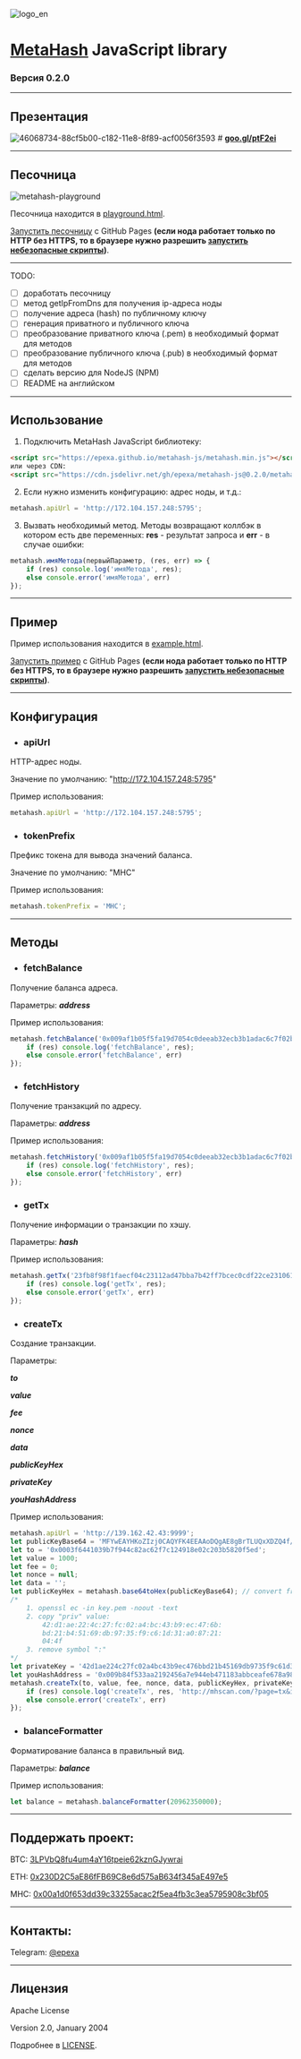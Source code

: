 ![logo_en](https://user-images.githubusercontent.com/2198826/46068471-e44d1900-c181-11e8-99cf-0234839623f5.png)

# [MetaHash](https://metahash.org/) JavaScript library
### Версия 0.2.0

------------

## Презентация
![46068734-88cf5b00-c182-11e8-8f89-acf0056f3593](https://user-images.githubusercontent.com/2198826/46261295-557e2a80-c4fa-11e8-992a-f958facdea0f.png) # **[goo.gl/ptF2ei](https://goo.gl/ptF2ei)**

------------

## Песочница
![metahash-playground](https://user-images.githubusercontent.com/2198826/46261230-3501a080-c4f9-11e8-8390-84730faead28.png)

Песочница находится в [playground.html](playground.html).

[Запустить песочницу](https://epexa.github.io/metahash-js/playground.html) с GitHub Pages **(если нода работает только по HTTP без HTTPS, то в браузере нужно разрешить [запустить небезопасные скрипты](https://user-images.githubusercontent.com/2198826/46060896-5cf5aa80-c16d-11e8-9c50-9b8813923279.png))**.

------------

TODO:
- [ ] доработать песочницу
- [ ] метод getIpFromDns для получения ip-адреса ноды
- [ ] получение адреса (hash) по публичному ключу
- [ ] генерация приватного и публичного ключа
- [ ] преобразование приватного ключа (.pem) в необходимый формат для методов
- [ ] преобразование публичного ключа (.pub) в необходимый формат для методов
- [ ] сделать версию для NodeJS (NPM)
- [ ] README на английском

------------

## Использование
1. Подключить MetaHash JavaScript библиотеку:
```html
<script src="https://epexa.github.io/metahash-js/metahash.min.js"></script>
или через CDN:
<script src="https://cdn.jsdelivr.net/gh/epexa/metahash-js@0.2.0/metahash.min.js"></script>
```
2. Если нужно изменить конфигурацию: адрес ноды, и т.д.:
```js
metahash.apiUrl = 'http://172.104.157.248:5795';
```
3. Вызвать необходимый метод. Методы возвращают коллбэк в котором есть две переменных: **res** - результат запроса и **err** - в случае ошибки:
```js
metahash.имяМетода(первыйПараметр, (res, err) => {
	if (res) console.log('имяМетода', res);
	else console.error('имяМетода', err)
});
```

------------

## Пример
Пример использования находится в [example.html](example.html).

[Запустить пример](https://epexa.github.io/metahash-js/example.html) с GitHub Pages **(если нода работает только по HTTP без HTTPS, то в браузере нужно разрешить [запустить небезопасные скрипты](https://user-images.githubusercontent.com/2198826/46060896-5cf5aa80-c16d-11e8-9c50-9b8813923279.png))**.

------------

## Конфигурация

- ### apiUrl
HTTP-адрес ноды.

Значение по умолчанию: "http://172.104.157.248:5795"

Пример использования:
```js
metahash.apiUrl = 'http://172.104.157.248:5795';
```

- ### tokenPrefix
Префикс токена для вывода значений баланса.

Значение по умолчанию: "MHC"

Пример использования:
```js
metahash.tokenPrefix = 'MHC';
```

------------

## Методы

- ### fetchBalance
Получение баланса адреса.

Параметры:
***address***

Пример использования:
```js
metahash.fetchBalance('0x009af1b05f5fa19d7054c0deeab32ecb3b1adac6c7f02b2c0b', (res, err) => {
	if (res) console.log('fetchBalance', res);
	else console.error('fetchBalance', err)
});
```

- ### fetchHistory
Получение транзакций по адресу.

Параметры:
***address***

Пример использования:
```js
metahash.fetchHistory('0x009af1b05f5fa19d7054c0deeab32ecb3b1adac6c7f02b2c0b', (res, err) => {
	if (res) console.log('fetchHistory', res);
	else console.error('fetchHistory', err)
});
```

- ### getTx
Получение информации о транзакции по хэшу.

Параметры:
***hash***

Пример использования:
```js
metahash.getTx('23fb8f98f1faecf04c23112ad47bba7b42ff7bcec0cdf22ce231061d02e9ad2c', (res, err) => {
	if (res) console.log('getTx', res);
	else console.error('getTx', err)
});
```

- ### createTx
Создание транзакции.

Параметры:

***to***

***value***

***fee***

***nonce***

***data***

***publicKeyHex***

***privateKey***

***youHashAddress***

Пример использования:
```js
metahash.apiUrl = 'http://139.162.42.43:9999';
let publicKeyBase64 = 'MFYwEAYHKoZIzj0CAQYFK4EEAAoDQgAE8gBrTLUQxXDZQ4f/OpiFWe4dhNbEo11PtFkq/0NgXt+AxGwmiWUhojtI56Hj2H3QpxGZCqrjxldDC4IHzpyVfw=='; // from key.pub
let to = '0x0003f6441039b7f944c82ac62f7c124918e02c203b5820f5ed';
let value = 1000;
let fee = 0;
let nonce = null;
let data = '';
let publicKeyHex = metahash.base64toHex(publicKeyBase64); // convert from base64 to hex
/*
	1. openssl ec -in key.pem -noout -text
	2. copy "priv" value:
		42:d1:ae:22:4c:27:fc:02:a4:bc:43:b9:ec:47:6b:
		bd:21:b4:51:69:db:97:35:f9:c6:1d:31:a0:87:21:
		04:4f
	3. remove symbol ":"
*/
let privateKey = '42d1ae224c27fc02a4bc43b9ec476bbd21b45169db9735f9c61d31a08721044f';
let youHashAddress = '0x009b84f533aa2192456a7e944eb471183abbceafe678a98984';
metahash.createTx(to, value, fee, nonce, data, publicKeyHex, privateKey, youHashAddress, (res, err) => {
	if (res) console.log('createTx', res, 'http://mhscan.com/?page=tx&id=' + res.params);
	else console.error('createTx', err)
});
```

- ### balanceFormatter
Форматирование баланса в правильный вид.

Параметры:
***balance***

Пример использования:
```js
let balance = metahash.balanceFormatter(20962350000);
```

------------

## Поддержать проект:

BTC: [3LPVbQ8fu4um4aY16tpeie62kznGJywrai](bitcoin:3LPVbQ8fu4um4aY16tpeie62kznGJywrai)

ETH: [0x230D2C5aE86fFB69C8e6d575aB634f345aE497e5](ethereum:0x230D2C5aE86fFB69C8e6d575aB634f345aE497e5)

MHC: [0x00a1d0f653dd39c33255acac2f5ea4fb3c3ea5795908c3bf05](mhc:0x00a1d0f653dd39c33255acac2f5ea4fb3c3ea5795908c3bf05)

------------

## Контакты:

Telegram: [@epexa](https://t.me/epexa)

------------

## Лицензия
Apache License

Version 2.0, January 2004

Подробнее в [LICENSE](LICENSE).